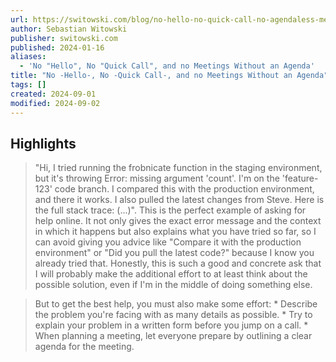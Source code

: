 ```yaml
---
url: https://switowski.com/blog/no-hello-no-quick-call-no-agendaless-meetings/
author: Sebastian Witowski
publisher: switowski.com
published: 2024-01-16
aliases:
  - 'No "Hello", No "Quick Call", and no Meetings Without an Agenda'
title: "No -Hello-, No -Quick Call-, and no Meetings Without an Agenda"
tags: []
created: 2024-09-01
modified: 2024-09-02
---
```


## Highlights

> "Hi, I tried running the frobnicate function in the staging environment, but it's throwing Error: missing argument 'count'. I'm on the 'feature-123' code branch. I compared this with the production environment, and there it works. I also pulled the latest changes from Steve. Here is the full stack trace: (...)". This is the perfect example of asking for help online. It not only gives the exact error message and the context in which it happens but also explains what you have tried so far, so I can avoid giving you advice like "Compare it with the production environment" or "Did you pull the latest code?" because I know you already tried that. Honestly, this is such a good and concrete ask that I will probably make the additional effort to at least think about the possible solution, even if I'm in the middle of doing something else.

> But to get the best help, you must also make some effort: * Describe the problem you're facing with as many details as possible. * Try to explain your problem in a written form before you jump on a call. * When planning a meeting, let everyone prepare by outlining a clear agenda for the meeting.